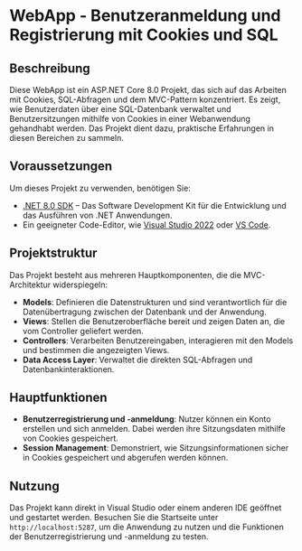 
# WebApp - Benutzeranmeldung und Registrierung mit Cookies und SQL

## Beschreibung
Diese WebApp ist ein ASP.NET Core 8.0 Projekt, das sich auf das Arbeiten mit Cookies, SQL-Abfragen und dem MVC-Pattern konzentriert. Es zeigt, wie Benutzerdaten über eine SQL-Datenbank verwaltet und Benutzersitzungen mithilfe von Cookies in einer Webanwendung gehandhabt werden. Das Projekt dient dazu, praktische Erfahrungen in diesen Bereichen zu sammeln.

## Voraussetzungen
Um dieses Projekt zu verwenden, benötigen Sie:

- [.NET 8.0 SDK](https://dotnet.microsoft.com/en-us/download/dotnet/8.0) – Das Software Development Kit für die Entwicklung und das Ausführen von .NET Anwendungen.
- Ein geeigneter Code-Editor, wie [Visual Studio 2022](https://visualstudio.microsoft.com/vs/) oder [VS Code](https://code.visualstudio.com/).

## Projektstruktur
Das Projekt besteht aus mehreren Hauptkomponenten, die die MVC-Architektur widerspiegeln:

- **Models**: Definieren die Datenstrukturen und sind verantwortlich für die Datenübertragung zwischen der Datenbank und der Anwendung.
- **Views**: Stellen die Benutzeroberfläche bereit und zeigen Daten an, die vom Controller geliefert werden.
- **Controllers**: Verarbeiten Benutzereingaben, interagieren mit den Models und bestimmen die angezeigten Views.
- **Data Access Layer**: Verwaltet die direkten SQL-Abfragen und Datenbankinteraktionen.

## Hauptfunktionen
- **Benutzerregistrierung und -anmeldung**: Nutzer können ein Konto erstellen und sich anmelden. Dabei werden ihre Sitzungsdaten mithilfe von Cookies gespeichert.
- **Session Management**: Demonstriert, wie Sitzungsinformationen sicher in Cookies gespeichert und abgerufen werden können.

## Nutzung
Das Projekt kann direkt in Visual Studio oder einem anderen IDE geöffnet und gestartet werden. Besuchen Sie die Startseite unter `http://localhost:5287`, um die Anwendung zu nutzen und die Funktionen der Benutzerregistrierung und -anmeldung zu testen.
